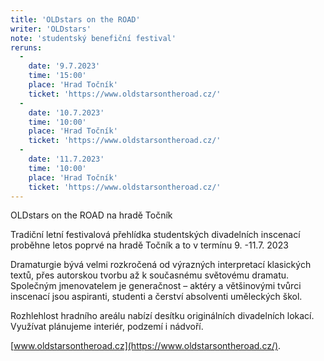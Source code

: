 ```yaml
---
title: 'OLDstars on the ROAD'
writer: 'OLDstars'
note: 'studentský benefiční festival'
reruns:
  -
    date: '9.7.2023'
    time: '15:00'
    place: 'Hrad Točník'
    ticket: 'https://www.oldstarsontheroad.cz/'
  -
    date: '10.7.2023'
    time: '10:00'
    place: 'Hrad Točník'
    ticket: 'https://www.oldstarsontheroad.cz/'
  -  
    date: '11.7.2023'
    time: '10:00'
    place: 'Hrad Točník'
    ticket: 'https://www.oldstarsontheroad.cz/'
---
```

OLDstars on the ROAD na hradě Točník


Tradiční letní festivalová přehlídka studentských divadelních inscenací proběhne letos poprvé na hradě Točník a to v termínu 9. -11.7. 2023

Dramaturgie bývá velmi rozkročená od výrazných interpretací klasických textů, přes autorskou tvorbu až k současnému světovému dramatu. Společným jmenovatelem je generačnost – aktéry a většinovými tvůrci inscenací jsou aspiranti, studenti a čerství absolventi uměleckých škol. 

Rozhlehlost hradního areálu
nabízí desítku originálních divadelních lokací. Využívat plánujeme interiér,
podzemí i nádvoří. 

[www.oldstarsontheroad.cz](https://www.oldstarsontheroad.cz/).

